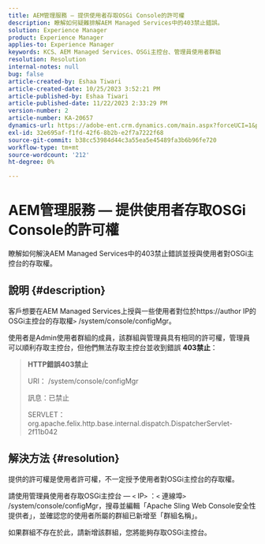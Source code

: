 ```yaml
---
title: AEM管理服務 — 提供使用者存取OSGi Console的許可權
description: 瞭解如何疑難排解AEM Managed Services中的403禁止錯誤。
solution: Experience Manager
product: Experience Manager
applies-to: Experience Manager
keywords: KCS、AEM Managed Services、OSGi主控台、管理員使用者群組
resolution: Resolution
internal-notes: null
bug: false
article-created-by: Eshaa Tiwari
article-created-date: 10/25/2023 3:52:21 PM
article-published-by: Eshaa Tiwari
article-published-date: 11/22/2023 2:33:29 PM
version-number: 2
article-number: KA-20657
dynamics-url: https://adobe-ent.crm.dynamics.com/main.aspx?forceUCI=1&pagetype=entityrecord&etn=knowledgearticle&id=e930c879-4e73-ee11-9ae7-6045bd0063aa
exl-id: 32e695af-f1fd-42f6-8b2b-e2f7a7222f68
source-git-commit: b38cc53984d44c3a55ea5e45489fa3b6b96fe720
workflow-type: tm+mt
source-wordcount: '212'
ht-degree: 0%

---
```


# AEM管理服務 — 提供使用者存取OSGi Console的許可權


瞭解如何解決AEM Managed Services中的403禁止錯誤並授與使用者對OSGi主控台的存取權。

## 說明 {#description}


客戶想要在AEM Managed Services上授與一些使用者對位於https://author IP的OSGi主控台的存取權`>` /system/console/configMgr。

使用者是Admin使用者群組的成員，該群組與管理員具有相同的許可權，管理員可以順利存取主控台，但他們無法存取主控台並收到錯誤 <b>403禁止</b>：


> <b>HTTP錯誤403禁止</b>
> 
> URI： /system/console/configMgr
> 
> 訊息：已禁止
> 
> SERVLET： org.apache.felix.http.base.internal.dispatch.DispatcherServlet-2f11b042



## 解決方法 {#resolution}


提供的許可權是使用者許可權，不一定授予使用者對OSGi主控台的存取權。

請使用管理員使用者存取OSGi主控台 —  `<` IP`>` ：`<` 連線埠`>` /system/console/configMgr，搜尋並編輯「Apache Sling Web Console安全性提供者」，並確認您的使用者所屬的群組已新增至「群組名稱」。

如果群組不存在於此，請新增該群組，您將能夠存取OSGi主控台。
